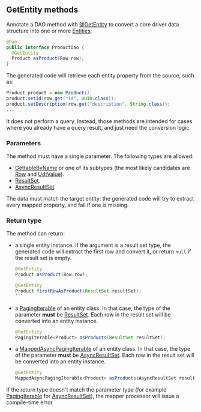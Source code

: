 <!--
Licensed to the Apache Software Foundation (ASF) under one
or more contributor license agreements.  See the NOTICE file
distributed with this work for additional information
regarding copyright ownership.  The ASF licenses this file
to you under the Apache License, Version 2.0 (the
"License"); you may not use this file except in compliance
with the License.  You may obtain a copy of the License at

  http://www.apache.org/licenses/LICENSE-2.0

Unless required by applicable law or agreed to in writing,
software distributed under the License is distributed on an
"AS IS" BASIS, WITHOUT WARRANTIES OR CONDITIONS OF ANY
KIND, either express or implied.  See the License for the
specific language governing permissions and limitations
under the License.
-->

## GetEntity methods

Annotate a DAO method with [@GetEntity] to convert a core driver data structure into one or more
[Entities](../../entities):

```java
@Dao
public interface ProductDao {
  @GetEntity
  Product asProduct(Row row);
}
```

The generated code will retrieve each entity property from the source, such as:

```java
Product product = new Product();
product.setId(row.get("id", UUID.class));
product.setDescription(row.get("description", String.class));
...
```

It does not perform a query. Instead, those methods are intended for cases where you already have a
query result, and just need the conversion logic.

### Parameters

The method must have a single parameter. The following types are allowed:

* [GettableByName] or one of its subtypes (the most likely candidates are [Row] and [UdtValue]).
* [ResultSet].
* [AsyncResultSet].

The data must match the target entity: the generated code will try to extract every mapped property,
and fail if one is missing.

### Return type

The method can return:

* a single entity instance. If the argument is a result set type, the generated code will extract
  the first row and convert it, or return `null` if the result set is empty.

    ````java
    @GetEntity
    Product asProduct(Row row);

    @GetEntity
    Product firstRowAsProduct(ResultSet resultSet);
    ```
  
* a [PagingIterable] of an entity class. In that case, the type of the parameter **must** be
  [ResultSet]. Each row in the result set will be converted into an entity instance.
  
    ```java
    @GetEntity
    PagingIterable<Product> asProducts(ResultSet resultSet);
    ```
    
* a [MappedAsyncPagingIterable] of an entity class. In that case, the type of the parameter **must**
  be [AsyncResultSet]. Each row in the result set will be converted into an entity instance.
  
    ```java
    @GetEntity
    MappedAsyncPagingIterable<Product> asProducts(AsyncResultSet resultSet);
    ```

If the return type doesn't match the parameter type (for example [PagingIterable] for
[AsyncResultSet]), the mapper processor will issue a compile-time error.


[@GetEntity]:                https://docs.datastax.com/en/drivers/java/4.2/com/datastax/oss/driver/api/mapper/annotations/GetEntity.html
[AsyncResultSet]:            https://docs.datastax.com/en/drivers/java/4.2/com/datastax/oss/driver/api/core/cql/AsyncResultSet.html
[GettableByName]:            https://docs.datastax.com/en/drivers/java/4.2/com/datastax/oss/driver/api/core/data/GettableByName.html
[MappedAsyncPagingIterable]: https://docs.datastax.com/en/drivers/java/4.2/com/datastax/oss/driver/api/core/MappedAsyncPagingIterable.html
[PagingIterable]:            https://docs.datastax.com/en/drivers/java/4.2/com/datastax/oss/driver/api/core/PagingIterable.html
[ResultSet]:                 https://docs.datastax.com/en/drivers/java/4.2/com/datastax/oss/driver/api/core/cql/ResultSet.html
[Row]:                       https://docs.datastax.com/en/drivers/java/4.2/com/datastax/oss/driver/api/core/cql/Row.html
[UdtValue]:                  https://docs.datastax.com/en/drivers/java/4.2/com/datastax/oss/driver/api/core/data/UdtValue.html




